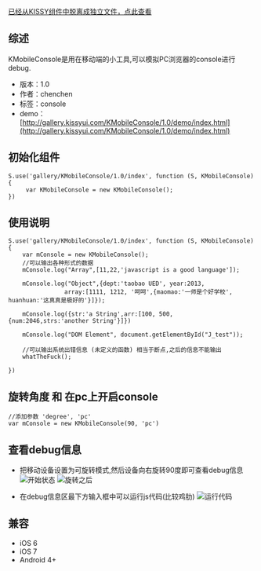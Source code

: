 [已经从KISSY组件中脱离成独立文件，点此查看](https://github.com/ccforward/cc/tree/master/mobileConsole)

## 综述

KMobileConsole是用在移动端的小工具,可以模拟PC浏览器的console进行debug.

* 版本：1.0
* 作者：chenchen
* 标签：console
* demo：[http://gallery.kissyui.com/KMobileConsole/1.0/demo/index.html](http://gallery.kissyui.com/KMobileConsole/1.0/demo/index.html)

## 初始化组件

    S.use('gallery/KMobileConsole/1.0/index', function (S, KMobileConsole) {
         var KMobileConsole = new KMobileConsole();
    })



## 使用说明
    S.use('gallery/KMobileConsole/1.0/index', function (S, KMobileConsole) {
        var mConsole = new KMobileConsole();
        //可以输出各种形式的数据
		mConsole.log("Array",[11,22,'javascript is a good language']);

        mConsole.log("Object",{dept:'taobao UED', year:2013, 
        			array:[1111, 1212, '呵呵',{maomao:'一师是个好学校', huanhuan:'这真真是极好的'}]});

        mConsole.log({str:'a String',arr:[100, 500, {num:2046,strs:'another String'}]})

        mConsole.log("DOM Element", document.getElementById("J_test"));	

        //可以输出系统出错信息 (未定义的函数) 相当于断点,之后的信息不能输出
        whatTheFuck();

    })
##  旋转角度 和 在pc上开启console 
    //添加参数 'degree', 'pc'
    var mConsole = new KMobileConsole(90, 'pc')

## 查看debug信息
* 把移动设备设置为可旋转模式,然后设备向右旋转90度即可查看debug信息
![开始状态](http://pic.yupoo.com/ccking/DeCLt3ei/medish.jpg)
![旋转之后](http://pic.yupoo.com/ccking/DeCLtt8p/RGjC6.png)

* 在debug信息区最下方输入框中可以运行js代码(比较鸡肋)
![运行代码](http://pic.yupoo.com/ccking/DeCLXx7R/yCEiu.png)



## 兼容
* iOS 6
* iOS 7
* Android 4+
